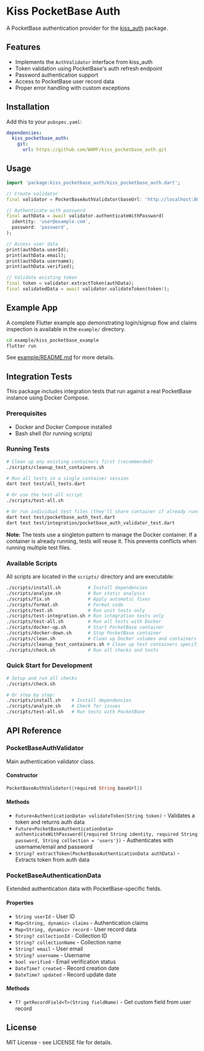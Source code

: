 # Kiss PocketBase Auth

A PocketBase authentication provider for the [kiss_auth](https://github.com/WAMF/kiss_auth) package.

## Features

- Implements the `AuthValidator` interface from kiss_auth
- Token validation using PocketBase's auth refresh endpoint
- Password authentication support
- Access to PocketBase user record data
- Proper error handling with custom exceptions

## Installation

Add this to your `pubspec.yaml`:

```yaml
dependencies:
  kiss_pocketbase_auth:
    git:
      url: https://github.com/WAMF/kiss_pocketbase_auth.git
```

## Usage

```dart
import 'package:kiss_pocketbase_auth/kiss_pocketbase_auth.dart';

// Create validator
final validator = PocketBaseAuthValidator(baseUrl: 'http://localhost:8090');

// Authenticate with password
final authData = await validator.authenticateWithPassword(
  identity: 'user@example.com',
  password: 'password',
);

// Access user data
print(authData.userId);
print(authData.email);
print(authData.username);
print(authData.verified);

// Validate existing token
final token = validator.extractToken(authData);
final validatedData = await validator.validateToken(token!);
```

## Example App

A complete Flutter example app demonstrating login/signup flow and claims inspection is available in the `example/` directory.

```bash
cd example/kiss_pocketbase_example
flutter run
```

See [example/README.md](example/README.md) for more details.

## Integration Tests

This package includes integration tests that run against a real PocketBase instance using Docker Compose.

### Prerequisites

- Docker and Docker Compose installed
- Bash shell (for running scripts)

### Running Tests

```bash
# Clean up any existing containers first (recommended)
./scripts/cleanup_test_containers.sh

# Run all tests in a single container session
dart test test/all_tests.dart

# Or use the test-all script
./scripts/test-all.sh

# Or run individual test files (they'll share container if already running)
dart test test/pocketbase_auth_test.dart
dart test test/integration/pocketbase_auth_validator_test.dart
```

**Note:** The tests use a singleton pattern to manage the Docker container. If a container is already running, tests will reuse it. This prevents conflicts when running multiple test files.

### Available Scripts

All scripts are located in the `scripts/` directory and are executable:

```bash
./scripts/install.sh          # Install dependencies
./scripts/analyze.sh          # Run static analysis
./scripts/fix.sh              # Apply automatic fixes
./scripts/format.sh           # Format code
./scripts/test.sh             # Run unit tests only
./scripts/test-integration.sh # Run integration tests only
./scripts/test-all.sh         # Run all tests with Docker
./scripts/docker-up.sh        # Start PocketBase container
./scripts/docker-down.sh      # Stop PocketBase container
./scripts/clean.sh            # Clean up Docker volumes and containers
./scripts/cleanup_test_containers.sh # Clean up test containers specifically
./scripts/check.sh            # Run all checks and tests
```

### Quick Start for Development

```bash
# Setup and run all checks
./scripts/check.sh

# Or step by step:
./scripts/install.sh    # Install dependencies
./scripts/analyze.sh    # Check for issues
./scripts/test-all.sh   # Run tests with PocketBase
```

## API Reference

### PocketBaseAuthValidator

Main authentication validator class.

#### Constructor

```dart
PocketBaseAuthValidator({required String baseUrl})
```

#### Methods

- `Future<AuthenticationData> validateToken(String token)` - Validates a token and returns auth data
- `Future<PocketBaseAuthenticationData> authenticateWithPassword({required String identity, required String password, String collection = 'users'})` - Authenticates with username/email and password
- `String? extractToken(PocketBaseAuthenticationData authData)` - Extracts token from auth data

### PocketBaseAuthenticationData

Extended authentication data with PocketBase-specific fields.

#### Properties

- `String userId` - User ID
- `Map<String, dynamic> claims` - Authentication claims
- `Map<String, dynamic> record` - User record data
- `String? collectionId` - Collection ID
- `String? collectionName` - Collection name
- `String? email` - User email
- `String? username` - Username
- `bool verified` - Email verification status
- `DateTime? created` - Record creation date
- `DateTime? updated` - Record update date

#### Methods

- `T? getRecordField<T>(String fieldName)` - Get custom field from user record

## License

MIT License - see LICENSE file for details.